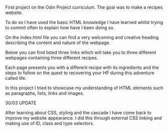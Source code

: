 First project on the Odin Project curriculum. The goal was to make a recipes website.

To do so I have used the basic HTML knowledge I have learned whilst trying to commit
 often to explain how have I been doing so. 

On the index.html file you can find  a very welcoming and creative heading describing the content and nature of the webpage.

Below you can find listed three links which will take you to three different webpages containing three different recipes.

Each page presents you with a different recipe with its ingredients and the steps to follow on the quest to recovering your HP during this adventure called life.

In this project I tried to showcase my understanding of HTML elements such as paragraphs, lists, links and images.

30/03 UPDATE

After learning about CSS, styling and the cascade I have come back to improve my website appearance. I did this through external CSS linking and making use
of ID, class and type selectors.


